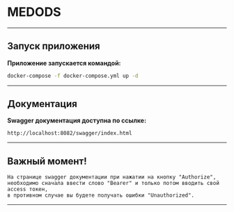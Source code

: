 # MEDODS

---

## Запуск приложения

**Приложение запускается командой:**
```bash
docker-compose -f docker-compose.yml up -d
```

---

## Документация

**Swagger документация доступна по ссылке:**

```text
http://localhost:8082/swagger/index.html
```

---

## Важный момент!
```text
На странице swagger документации при нажатии на кнопку "Authorize",
необходимо сначала ввести слово "Bearer" и только потом вводить свой access токен,
в противном случае вы будете получать ошибки "Unauthorized".
```

---